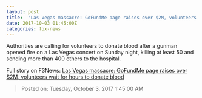 ```yaml
---
layout: post
title:  "Las Vegas massacre: GoFundMe page raises over $2M, volunteers wait for hours to donate blood"
date: 2017-10-03 01:45:00Z
categories: fox-news
---
```


Authorities are calling for volunteers to donate blood after a gunman opened fire on a Las Vegas concert on Sunday night, killing at least 50 and sending more than 400 others to the hospital.


Full story on F3News: [Las Vegas massacre: GoFundMe page raises over $2M, volunteers wait for hours to donate blood](http://www.f3nws.com/n/uYqBhE)

> Posted on: Tuesday, October 3, 2017 1:45:00 AM
